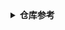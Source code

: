 <details>
<summary><b>仓库参考</b></summary>

| **模块** | **search.maven** |
|---------|------------------|
| simbot-logger | [v3.0.0-M2](https://search.maven.org/artifact/love.forte.simbot/simbot-logger/3.0.0-M2/jar)  |
| simbot-logger-jvm | [v3.0.0-M2](https://search.maven.org/artifact/love.forte.simbot/simbot-logger-jvm/3.0.0-M2/jar)  |
| simbot-logger-js | [v3.0.0-M2](https://search.maven.org/artifact/love.forte.simbot/simbot-logger-js/3.0.0-M2/jar)  |
| simbot-api | [v3.0.0-M2](https://search.maven.org/artifact/love.forte.simbot/simbot-api/3.0.0-M2/jar)  |
| simbot-core | [v3.0.0-M2](https://search.maven.org/artifact/love.forte.simbot/simbot-core/3.0.0-M2/jar)  |
| simboot-api | [v3.0.0-M2](https://search.maven.org/artifact/love.forte.simbot.boot/simboot-api/3.0.0-M2/jar)  |
| simboot-core | [v3.0.0-M2](https://search.maven.org/artifact/love.forte.simbot.boot/simboot-core/3.0.0-M2/jar)  |
| simboot-core-annotation | [v3.0.0-M2](https://search.maven.org/artifact/love.forte.simbot.boot/simboot-core-annotation/3.0.0-M2/jar)  |
| simboot-core-spring-boot-starter | [v3.0.0-M2](https://search.maven.org/artifact/love.forte.simbot.boot/simboot-core-spring-boot-starter/3.0.0-M2/jar)  |

</details>
